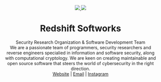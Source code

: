 <!-- Lulzbin, GNAA, Trollface Security and Redshift Softworks are licensed. -->
<div align="center">

 <a href="https://0day.cfd#gh-dark-mode-only" target="_blank">
        <img src="https://drive.lulzb.in/file.php?q=63cd6f8480f08.png" />
    </a>
    <a href="https://0day.cfd#gh-light-mode-only" target="_blank">
        <img src="https://drive.lulzb.in/file.php?q=63cd6f5e346a5.png#gh-light-mode-only" />
    </a>
    <h1> Redshift Softworks </h1>
    Security Research Organization & Software Development Team
    <br>
    We are a passionate team of programmers, security researchers and reverse engineers specialied in information and software security, along with computational cryptology. We are keen on creating maintainable and open source software that steers the world of cybersecurity in the right direction.

<div align=center><a href="https://0day.cfd">Website</a> | <a href="mailto:global@0day.cfd">Email</a> | <a href="https://instagram.com/redshiftsoftworks">Instagram</a></div>

</div>
